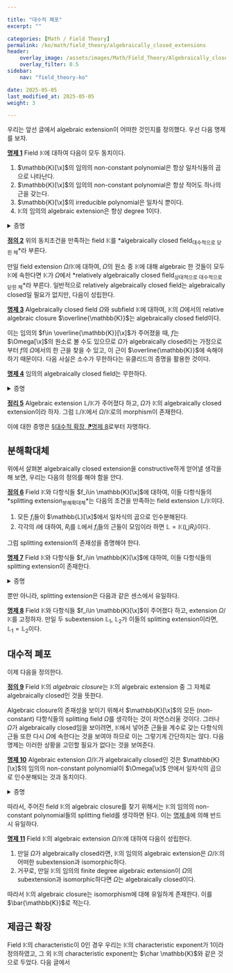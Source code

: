 ```yaml
---

title: "대수적 폐포"
excerpt: ""

categories: [Math / Field Theory]
permalink: /ko/math/field_theory/algebraically_closed_extensions
header:
    overlay_image: /assets/images/Math/Field_Theory/Algebraically_closed_extensions.png
    overlay_filter: 0.5
sidebar: 
    nav: "field_theory-ko"

date: 2025-05-05
last_modified_at: 2025-05-05
weight: 3

---
```


우리는 앞선 글에서 algebraic extension이 어떠한 것인지를 정의했다. 우선 다음 명제를 보자.

<div class="proposition" markdown="1">

<ins id="prop1">**명제 1**</ins> Field $\mathbb{K}$에 대하여 다음이 모두 동치이다. 

1. $\mathbb{K}[\x]$의 임의의 non-constant polynomial은 항상 일차식들의 곱으로 나타난다. 
2. $\mathbb{K}[\x]$의 임의의 non-constant polynomial은 항상 적어도 하나의 근을 갖는다. 
3. $\mathbb{K}[\x]$의 irreducible polynomial은 일차식 뿐이다. 
4. $\mathbb{K}$의 임의의 algebraic extension은 항상 degree $1$이다. 

</div>
<details class="proof" markdown="1">
<summary>증명</summary>

우선 첫째 조건과 둘째 조건이 동치임은 자명하다. 만일 첫째 조건이 성립한다면 셋째 조건이 성립하는 것은 자명하다. 또, [\[환론\] §다항식환, ⁋명제 6](/ko/math/ring_theory/polynomial_rings#prop6)에 의하여 $\mathbb{K}[\x]$의 임의의 원소는 irreducible polynomial의 곱으로 나타낼 수 있고, 일차식은 자명한 이유로 $\mathbb{K}$ 안에서 근을 가지므로 셋째 조건이 둘째 조건을 함의한다. 따라서 첫째 조건부터 셋째 조건까지가 모두 동치이다.

이제 셋째 조건과 넷째 조건이 동치임을 보이자. 우선 셋째 조건이 성립한다 가정하면, 우리는 algebraic extension $\mathbb{L}/\matbb{K}$의 임의의 원소 $x$의 minimal polynomial이 irreducible이므로 ([§대수적 확장, ⁋정리 15](/ko/math/field_theory/algebraic_extensions#thm15)) 셋째 조건으로부터 이 minimal polynomial이 일차식이어야 함을 안다. 

이제 넷째 조건을 가정하자. $\mathbb{K}[\x]$의 irreducible polynomial $f$에 대하여, $\mathbb{K}[\x]/(f)$를 생각하면 이는 $\mathbb{K}$의 degree $n$ algebraic extension이다. 우리는 이 extension의 degree가 $1$이어야 함을 가정하고 있으므로, 셋째 조건이 얻어진다. 

</details>

<div class="definition" markdown="1">

<ins id="def2">**정의 2**</ins> 위의 동치조건을 만족하는 field $\mathbb{K}$를 *algebraically closed field<sub>대수적으로 닫힌 체</sub>*라 부른다. 

</div>

만일 field extension $\Omega/\mathbb{K}$에 대하여, $\Omega$의 원소 중 $\mathbb{K}$에 대해 algebraic 한 것들이 모두 $\mathbb{K}$에 속한다면 $\mathbb{K}$가 $\Omega$에서 *relatively algebraically closed field<sub>상대적으로 대수적으로 닫힌 체</sub>*라 부른다. 일반적으로 relatively algebraically closed field는 algebraically closed일 필요가 없지만, 다음이 성립한다. 

<div class="proposition" markdown="1">

<ins id="prop3">**명제 3**</ins> Algebraically closed field $\Omega$와 subfield $\mathbb{K}$에 대하여, $\mathbb{K}$의 $\Omega$에서의 relative algebraic closure $\overline{\mathbb{K}}$는 algebraically closed field이다. 

</div>

이는 임의의 $f\in \overline{\mathbb{K}}[\x]$가 주어졌을 때, $f$는 $\Omega[\x]$의 원소로 볼 수도 있으므로 $\Omega$가 algebraically closed라는 가정으로부터 $f$의 $\Omega$에서의 한 근을 찾을 수 있고, 이 근이 $\overline{\mathbb{K}}$에 속해야 하기 때문이다. 다음 사실은 소수가 무한하다는 유클리드의 증명을 활용한 것이다. 

<div class="proposition" markdown="1">

<ins id="prop4">**명제 4**</ins> 임의의 algebraically closed field는 무한하다. 

</div>
<details class="proof" markdown="1">
<summary>증명</summary>

결론에 반하여 $\Omega$가 finite algebraically closed field라 하고, 다음의 다항식

$$1+\prod_{a\in \Omega}(\x-a)$$

을 생각하자. 이 다항식은 어떠한 $a$도 근으로 갖지 않는다. 

</details>

<div class="proposition" markdown="1">

<ins id="thm5">**정리 5**</ins> Algebraic extension $\mathbb{L}/\mathbb{K}$가 주어졌다 하고, $\Omega$가 $\mathbb{K}$의 algebraically closed  extension이라 하자. 그럼 $\mathbb{L}/\mathbb{K}$에서 $\Omega/\mathbb{K}$로의 morphism이 존재한다. 

</div>

이에 대한 증명은 [§대수적 확장, ⁋명제 8](/ko/math/field_theory/algebraic_extensions#prop8)로부터 자명하다. 

## 분해확대체

위에서 살펴본 algebraically closed extension을 constructive하게 얻어낼 생각을 해 보면, 우리는 다음의 정의를 해야 함을 안다. 

<div class="definition" markdown="1">

<ins id="def6">**정의 6**</ins> Field $\mathbb{K}$와 다항식들 $f_i\in \mathbb{K}[\x]$에 대하여, 이들 다항식들의 *splitting extension<sub>분해확대체</sub>*는 다음의 조건을 만족하는 field extension $\mathbb{L}/\mathbb{K}$이다. 

1. 모든 $f_i$들이 $\mathbb{L}[\x]$에서 일차식의 곱으로 인수분해된다.  
2. 각각의 $i$에 대하여, $R_i$를 $\mathbb{L}$에서 $f_i$들의 근들이 모임이라 하면 $\mathbb{L}=\mathbb{K}(\bigcup R_i)$이다. 

</div>

그럼 splitting extension의 존재성을 증명해야 한다. 

<div class="proposition" markdown="1">

<ins id="prop7">**명제 7**</ins> Field $\mathbb{K}$와 다항식들 $f_i\in \mathbb{K}[\x]$에 대하여, 이들 다항식들의 splitting extension이 존재한다. 

</div>
<details class="proof" markdown="1">
<summary>증명</summary>

Algebraic extension을 할 때는 어차피 다항식의 근만이 중요하므로, 주어진 다항식들 $f_i$들이 모두 monic polynomial이라 가정하여도 된다. 각각의 $f_i$가 degree $d_i$ monic polynomial이라 하자. 그럼 [\[다중선형대수학\] §대칭텐서, ⁋명제 13](/ko/math/multilinear_algebra/symmetric_tensors#prop13)에 의하여, 각각의 $i$마다 다음의 두 조건

1. $A_i$는 $\mathbb{K}$-algebra로서 $\xi_{i,1},\ldots, \xi_{i, d_i}$에 의해 생성된다. 
2. $A_i[\x]$에서 $f_i(\x)=\prod_{k=1}^{d_i} (\x-\xi_{i,k})$이 성립한다. 

을 만족하는 $\mathbb{K}$-algebra $A_i$, 원소들 $\xi_{i,1},\ldots, \xi_{i, d_i}\in A_i$를 잡아줄 수 있다. 

이제 이들을 이용하여 $\mathbb{K}$의 extension을 만들어야 한다. 

$$A=\bigotimes_{i\in I} A_i$$

이라 하면, Krull theorem에 의하여 $A$의 maximal ideal $\mathfrak{m}$이 존재하므로 $\mathbb{L}=A/\mathfrak{m}$이라 할 수 있으며, 이것이 원하는 splitting extension을 준다. 

</details>

뿐만 아니라, splitting extension은 다음과 같은 센스에서 유일하다. 

<div class="proposition" markdown="1">

<ins id="prop8">**명제 8**</ins> Field $\mathbb{K}$와 다항식들 $f_i\in \mathbb{K}[\x]$이 주어졌다 하고, extension $\Omega/\mathbb{K}$를 고정하자. 만일 두 subextension $\mathbb{L}_1$, $\mathbb{L}_2$가 이들의 splitting extension이라면, $\mathbb{L}_1=\mathbb{L}_2$이다. 

</div>

## 대수적 폐포

이제 다음을 정의한다. 

<div class="definition" markdown="1">

<ins id="def9">**정의 9**</ins> Field $\mathbb{K}$의 *algebraic closure*는 $\mathbb{K}$의 algebraic extension 중 그 자체로 algebraically closed인 것을 뜻한다. 

</div>

Algebraic closure의 존재성을 보이기 위해서 $\mathbb{K}[\x]$의 모든 (non-constant) 다항식들의 splitting field $\Omega$를 생각하는 것이 자연스러울 것이다. 그러나 $\Omega$가 algebraically closed임을 보이려면, $\mathbb{K}$에서 넣어준 근들을 계수로 갖는 다항식의 근들 또한 다시 $\Omega$에 속한다는 것을 보여야 하므로 이는 그렇기게 간단하지는 않다. 다음 명제는 이러한 상황을 고민할 필요가 없다는 것을 보여준다. 

<div class="proposition" markdown="1">

<ins id="prop10">**명제 10**</ins> Algebraic extension $\Omega/\mathbb{K}$가 algebraically closed인 것은 $\mathbb{K}[\x]$의 임의의 non-constant polynomial이 $\Omega[\x]$ 안에서 일차식의 곱으로 인수분해되는 것과 동치이다. 

</div>
<details class="proof" markdown="1">
<summary>증명</summary>

당연히 한쪽 방향만 보이면 충분하다. 이를 위해 $\Omega$의 임의의 algebraic extension $\Omega'$를 잡고, $x\in\Omega'$라 하자. 우리는 $x\in \Omega$임을 보여야 한다. 우선 $x$는 $\Omega$에 대해 algebraic이고, $\Omega/\mathbb{K}$가 algebraic이므로 $x$는 $\mathbb{K}$에 대해서도 algebraic이다. 이제 $u\in \mathbb{K}[\x]$를 $x$의 minimal polynomial이라 하면, $u$는 $\Omega[\x]$에서 일차식들의 곱으로 쪼개지며 따라서 $x\in \Omega$이다. 

</details>

따라서, 주어진 field $\mathbb{K}$의 algebraic closure를 찾기 위해서는 $\mathbb{K}$의 임의의 non-constant polynomial들의 splitting field를 생각하면 된다. 이는 [명제 8](#prop8)에 의해 반드시 유일하다. 

<div class="proposition" markdown="1">

<ins id="prop11">**명제 11**</ins> Field $\mathbb{K}$의 algebraic extension $\Omega/\mathbb{K}$에 대하여 다음이 성립한다.

1. 만일 $\Omega$가 algebraically closed라면, $\mathbb{K}$의 임의의 algebraic extension은 $\Omega/\mathbb{K}$의 어떠한 subextension과 isomorphic하다.
2. 거꾸로, 만일 $\mathbb{K}$의 임의의 finite degree algebraic extension이 $\Omega$의 subextension과 isomorphic하다면 $\Omega$는 algebraically closed이다. 

</div>

따라서 $\mathbb{K}$의 algebraic closure는 isomorphism에 대해 유일하게 존재한다. 이를 $\bar{\mathbb{K}}$로 적는다. 

## 제곱근 확장

Field $\mathbb{K}$의 characteristic이 $0$인 경우 우리는 $\mathbb{K}$의 characteristic exponent가 1이라 정의하였고, 그 외 $\mathbb{K}$의 characteristic exponent는 $\char \mathbb{K}$와 같은 것으로 두었다. 다음 글에서 